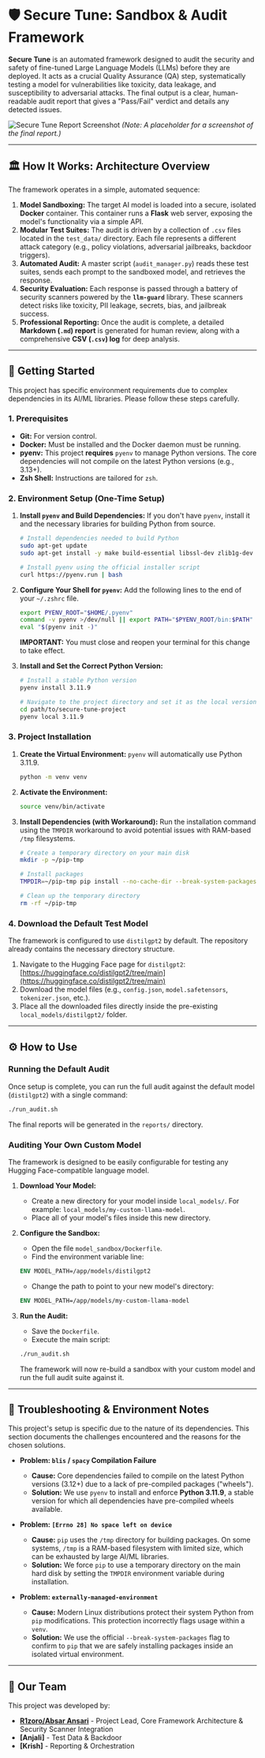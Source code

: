 # 🛡️ Secure Tune: Sandbox & Audit Framework

**Secure Tune** is an automated framework designed to audit the security and safety of fine-tuned Large Language Models (LLMs) before they are deployed. It acts as a crucial Quality Assurance (QA) step, systematically testing a model for vulnerabilities like toxicity, data leakage, and susceptibility to adversarial attacks. The final output is a clear, human-readable audit report that gives a "Pass/Fail" verdict and details any detected issues.

![Secure Tune Report Screenshot](placeholder.png)
*(Note: A placeholder for a screenshot of the final report.)*

---

## 🏛️ How It Works: Architecture Overview

The framework operates in a simple, automated sequence:

1.  **Model Sandboxing:** The target AI model is loaded into a secure, isolated **Docker** container. This container runs a **Flask** web server, exposing the model's functionality via a simple API.
2.  **Modular Test Suites:** The audit is driven by a collection of `.csv` files located in the `test_data/` directory. Each file represents a different attack category (e.g., policy violations, adversarial jailbreaks, backdoor triggers).
3.  **Automated Audit:** A master script (`audit_manager.py`) reads these test suites, sends each prompt to the sandboxed model, and retrieves the response.
4.  **Security Evaluation:** Each response is passed through a battery of security scanners powered by the **`llm-guard`** library. These scanners detect risks like toxicity, PII leakage, secrets, bias, and jailbreak success.
5.  **Professional Reporting:** Once the audit is complete, a detailed **Markdown (`.md`) report** is generated for human review, along with a comprehensive **CSV (`.csv`) log** for deep analysis.

---

## 🚀 Getting Started

This project has specific environment requirements due to complex dependencies in its AI/ML libraries. Please follow these steps carefully.

### 1. Prerequisites

- **Git:** For version control.
- **Docker:** Must be installed and the Docker daemon must be running.
- **pyenv:** This project **requires** `pyenv` to manage Python versions. The core dependencies will not compile on the latest Python versions (e.g., 3.13+).
- **Zsh Shell:** Instructions are tailored for `zsh`.

### 2. Environment Setup (One-Time Setup)

1.  **Install `pyenv` and Build Dependencies:** If you don't have `pyenv`, install it and the necessary libraries for building Python from source.
    ```bash
    # Install dependencies needed to build Python
    sudo apt-get update
    sudo apt-get install -y make build-essential libssl-dev zlib1g-dev libbz2-dev libreadline-dev libsqlite3-dev wget curl llvm libncursesw5-dev xz-utils tk-dev libxml2-dev libxmlsec1-dev libffi-dev liblzma-dev

    # Install pyenv using the official installer script
    curl https://pyenv.run | bash
    ```

2.  **Configure Your Shell for `pyenv`:** Add the following lines to the end of your `~/.zshrc` file.
    ```bash
    export PYENV_ROOT="$HOME/.pyenv"
    command -v pyenv >/dev/null || export PATH="$PYENV_ROOT/bin:$PATH"
    eval "$(pyenv init -)"
    ```
    **IMPORTANT:** You must close and reopen your terminal for this change to take effect.

3.  **Install and Set the Correct Python Version:**
    ```bash
    # Install a stable Python version
    pyenv install 3.11.9

    # Navigate to the project directory and set it as the local version
    cd path/to/secure-tune-project
    pyenv local 3.11.9
    ```

### 3. Project Installation

1.  **Create the Virtual Environment:** `pyenv` will automatically use Python 3.11.9.
    ```bash
    python -m venv venv
    ```

2.  **Activate the Environment:**
    ```bash
    source venv/bin/activate
    ```

3.  **Install Dependencies (with Workaround):** Run the installation command using the `TMPDIR` workaround to avoid potential issues with RAM-based `/tmp` filesystems.
    ```bash
    # Create a temporary directory on your main disk
    mkdir -p ~/pip-tmp

    # Install packages
    TMPDIR=~/pip-tmp pip install --no-cache-dir --break-system-packages "llm-guard[transformers]" pandas requests tqdm tabulate

    # Clean up the temporary directory
    rm -rf ~/pip-tmp
    ```

### 4. Download the Default Test Model

The framework is configured to use `distilgpt2` by default. The repository already contains the necessary directory structure.

1.  Navigate to the Hugging Face page for `distilgpt2`: [https://huggingface.co/distilgpt2/tree/main](https://huggingface.co/distilgpt2/tree/main)
2.  Download the model files (e.g., `config.json`, `model.safetensors`, `tokenizer.json`, etc.).
3.  Place all the downloaded files directly inside the pre-existing `local_models/distilgpt2/` folder.

---

## ⚙️ How to Use

### Running the Default Audit

Once setup is complete, you can run the full audit against the default model (`distilgpt2`) with a single command:

```bash
./run_audit.sh
```
The final reports will be generated in the `reports/` directory.

### Auditing Your Own Custom Model

The framework is designed to be easily configurable for testing any Hugging Face-compatible language model.

1.  **Download Your Model:**
    *   Create a new directory for your model inside `local_models/`. For example: `local_models/my-custom-llama-model`.
    *   Place all of your model's files inside this new directory.

2.  **Configure the Sandbox:**
    *   Open the file `model_sandbox/Dockerfile`.
    *   Find the environment variable line:
      ```dockerfile
      ENV MODEL_PATH=/app/models/distilgpt2
      ```
    *   Change the path to point to your new model's directory:
      ```dockerfile
      ENV MODEL_PATH=/app/models/my-custom-llama-model
      ```

3.  **Run the Audit:**
    *   Save the `Dockerfile`.
    *   Execute the main script:
      ```bash
      ./run_audit.sh
      ```
    The framework will now re-build a sandbox with your custom model and run the full audit suite against it.

---

## 🔧 Troubleshooting & Environment Notes

This project's setup is specific due to the nature of its dependencies. This section documents the challenges encountered and the reasons for the chosen solutions.

-   **Problem: `blis` / `spacy` Compilation Failure**
    -   **Cause:** Core dependencies failed to compile on the latest Python versions (3.12+) due to a lack of pre-compiled packages ("wheels").
    -   **Solution:** We use `pyenv` to install and enforce **Python 3.11.9**, a stable version for which all dependencies have pre-compiled wheels available.

-   **Problem: `[Errno 28] No space left on device`**
    -   **Cause:** `pip` uses the `/tmp` directory for building packages. On some systems, `/tmp` is a RAM-based filesystem with limited size, which can be exhausted by large AI/ML libraries.
    -   **Solution:** We force `pip` to use a temporary directory on the main hard disk by setting the `TMPDIR` environment variable during installation.

-   **Problem: `externally-managed-environment`**
    -   **Cause:** Modern Linux distributions protect their system Python from `pip` modifications. This protection incorrectly flags usage within a `venv`.
    -   **Solution:** We use the official `--break-system-packages` flag to confirm to `pip` that we are safely installing packages inside an isolated virtual environment.

---

## 👥 Our Team

This project was developed by:

- **[R1zoro/Absar Ansari](https://github.com/R1zoro)** - Project Lead, Core Framework Architecture & Security Scanner Integration
- **[Anjali]** - Test Data & Backdoor 
- **[Krish]** - Reporting & Orchestration 